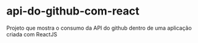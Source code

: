 # api-do-github-com-react
Projeto que mostra o consumo da API do github dentro de uma aplicação criada com ReactJS 
